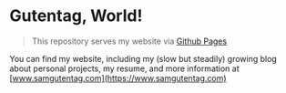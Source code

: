 # Gutentag, World!

> This repository serves my website via [Github Pages](https://pages.github.com/)

You can find my website, including my (slow but steadily) growing blog about personal projects, my
resume, and more information at [www.samgutentag.com](https://www.samgutentag.com)
